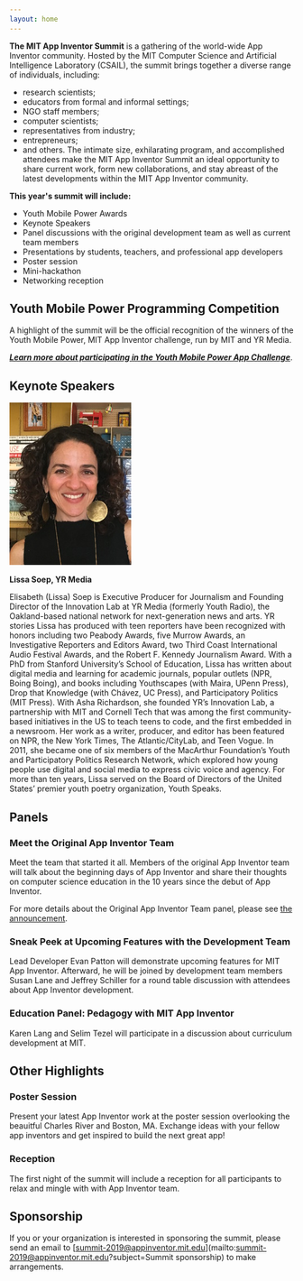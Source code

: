 ```yaml
---
layout: home
---
```


**The MIT App Inventor Summit** is a gathering of the world-wide
App Inventor community. Hosted by the MIT Computer Science and Artificial Intelligence Laboratory
(CSAIL), the summit brings together a diverse range of individuals,
including:
- research scientists;
- educators from formal and informal settings;
- NGO staff members;
- computer scientists;
- representatives from industry;
- entrepreneurs;
- and others.
The intimate size, exhilarating program, and accomplished attendees make the MIT App Inventor Summit
an ideal opportunity to share current work, form new collaborations,
and stay abreast of the latest developments within the MIT App
Inventor community.

**This year's summit will include:**
- Youth Mobile Power Awards
- Keynote Speakers
- Panel discussions with the original
development team as well as current team members
- Presentations by students, teachers, and professional app developers
- Poster session
- Mini-hackathon
- Networking reception


## Youth Mobile Power Programming Competition

A highlight of the summit will be the official recognition of the winners of the Youth Mobile
Power, MIT App Inventor challenge, run by MIT and YR Media.

***[Learn more about participating in the Youth Mobile Power App
Challenge](http://appinventor.mit.edu/explore/youth-mobile-power-app-challenge.html
)***.

## Keynote Speakers

![Lissa Soep](assets/images/lissa-small.jpg)

**Lissa Soep, YR Media**

Elisabeth (Lissa) Soep is Executive Producer for Journalism and Founding Director of the Innovation Lab at YR Media (formerly Youth Radio), the Oakland-based national network for next-generation news and arts. YR stories Lissa has produced with teen reporters have been recognized with honors including two Peabody Awards, five Murrow Awards, an Investigative Reporters and Editors Award, two Third Coast International Audio Festival Awards, and the Robert F. Kennedy Journalism Award. With a PhD from Stanford University’s School of Education, Lissa has written about digital media and learning for academic journals, popular outlets (NPR, Boing Boing), and books including Youthscapes (with Maira, UPenn Press), Drop that Knowledge (with Chávez, UC Press), and Participatory Politics (MIT Press). With Asha Richardson, she founded YR’s Innovation Lab, a partnership with MIT and Cornell Tech that was among the first community-based initiatives in the US to teach teens to code, and the first embedded in a newsroom. Her work as a writer, producer, and editor has been featured on NPR, the New York Times, The Atlantic/CityLab, and Teen Vogue. In 2011, she became one of six members of the MacArthur Foundation’s Youth and Participatory Politics Research Network, which explored how young people use digital and social media to express civic voice and agency. For more than ten years, Lissa served on the Board of Directors of the United States’ premier youth poetry organization, Youth Speaks.


## Panels

### Meet the Original App Inventor Team

Meet the team that started it all. Members of the original App Inventor team will talk about the beginning days of App Inventor and share their thoughts on computer science education in the 10 years since the debut of App Inventor.

For more details about the Original App Inventor Team panel, please see [the announcement](2019/05/20/announcing-google-team-panel.html).

### Sneak Peek at Upcoming Features with the Development Team

Lead Developer Evan Patton will demonstrate upcoming features for MIT App Inventor. Afterward, he will be joined by development team members Susan Lane and Jeffrey Schiller for a round table discussion with attendees about App Inventor development.

### Education Panel: Pedagogy with MIT App Inventor

Karen Lang and Selim Tezel will participate in a discussion about curriculum development at MIT.

## Other Highlights

### Poster Session

Present your latest App Inventor work at the poster session overlooking the beauitful Charles River and Boston, MA. Exchange ideas with your fellow app inventors and get inspired to build the next great app!

### Reception

The first night of the summit will include a reception for all participants to relax and mingle with with App Inventor team.

## Sponsorship

If you or your organization is interested in sponsoring the summit, please send an email to [summit-2019@appinventor.mit.edu](mailto:summit-2019@appinventor.mit.edu?subject=Summit sponsorship) to make arrangements.
